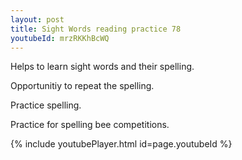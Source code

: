 ```yaml
---
layout: post
title: Sight Words reading practice 78
youtubeId: mrzRKKhBcWQ
---
```

 
 
Helps to learn sight words and their spelling.

Opportunitiy to repeat the spelling. 

Practice spelling. 
 
Practice for spelling bee competitions. 
 
{% include youtubePlayer.html id=page.youtubeId %}
 
 
